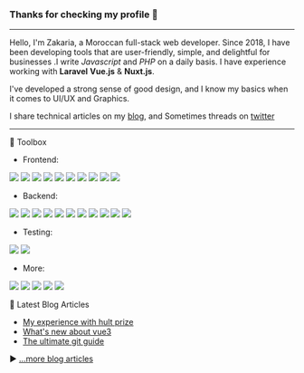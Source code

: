 ### Thanks for checking my profile 👋

---
Hello, I'm Zakaria, a Moroccan full-stack web developer. Since 2018, I have been developing tools that are user-friendly, simple, and delightful for businesses .I write *Javascript* and *PHP* on a daily basis. I have experience working with **Laravel** **Vue.js** & **Nuxt.js**.

I've developed a strong sense of good design, and I know my basics when it comes to UI/UX and Graphics. 

I share technical articles on my [blog](https://zarkti.tech/blog), and Sometimes threads on [twitter](https://twitter.com/ZarktiZakaria)

---

🧰 Toolbox

- Frontend:

![](https://img.shields.io/badge/HTML5-E34F26?style=for-the-badge&logo=html5&logoColor=white)
![](https://img.shields.io/badge/CSS3-1572B6?style=for-the-badge&logo=css3&logoColor=white)
![](https://img.shields.io/badge/Sass-CC6699?style=for-the-badge&logo=sass&logoColor=white)
![](https://img.shields.io/badge/JavaScript-F7DF1E?style=for-the-badge&logo=javascript&logoColor=black)
![](https://img.shields.io/badge/Vue-41B883?style=for-the-badge&logo=vue-dot-js&logoColor=61DAFB)
![](https://img.shields.io/badge/Tailwind_CSS-38B2AC?style=for-the-badge&logo=tailwind-css&logoColor=white)
![](https://img.shields.io/badge/Bootstrap-563D7C?style=for-the-badge&logo=bootstrap&logoColor=white)
![](https://img.shields.io/badge/Material--UI-0081CB?style=for-the-badge&logo=material-ui&logoColor=white)
![](https://img.shields.io/badge/Nuxt-35495e?style=for-the-badge&logo=NuxtJS&logoColor=white)
![](https://img.shields.io/badge/jQuery-0769AD?style=for-the-badge&logo=jquery&logoColor=white)

- Backend:

![](https://img.shields.io/badge/Php-474A8A?style=for-the-badge&logo=php&logoColor=white)
![](https://img.shields.io/badge/Markdown-000000?style=for-the-badge&logo=markdown&logoColor=white)
![](https://img.shields.io/badge/Netlify-00C7B7?style=for-the-badge&logo=netlify&logoColor=white)
![](https://img.shields.io/badge/MongoDB-4EA94B?style=for-the-badge&logo=mongodb&logoColor=white)
![](https://img.shields.io/badge/Heroku-430098?style=for-the-badge&logo=heroku&logoColor=white)
![](https://img.shields.io/badge/Google_Cloud-4285F4?style=for-the-badge&logo=google-cloud&logoColor=white)
![](https://img.shields.io/badge/laravel-%23FF2D20.svg?style=for-the-badge&logo=laravel&logoColor=white)
![](https://img.shields.io/badge/-GraphQL-E10098?style=for-the-badge&logo=graphql)
![](https://img.shields.io/badge/firebase-%23039BE5.svg?style=for-the-badge&logo=firebase)
![](https://img.shields.io/badge/apache-%23D42029.svg?style=for-the-badge&logo=apache&logoColor=white)
![](https://img.shields.io/badge/sqlite-%2307405e.svg?style=for-the-badge&logo=sqlite&logoColor=white)

- Testing:

![](https://img.shields.io/badge/travisci-%232B2F33.svg?style=for-the-badge&logo=travis&logoColor=white)
![](https://img.shields.io/badge/-jest-%23C21325?style=for-the-badge&logo=jest&logoColor=white)

- More:

![](https://img.shields.io/badge/VisualStudioCode-0078d7.svg?style=for-the-badge&logo=visual-studio-code&logoColor=white)
![](https://img.shields.io/badge/VIM-%2311AB00.svg?style=for-the-badge&logo=vim&logoColor=white)
![](https://img.shields.io/badge/git-%23F05033.svg?style=for-the-badge&logo=git&logoColor=white)
![](https://img.shields.io/badge/figma-0AC97F?style=for-the-badge&logo=figma&logoColor=white) 
![](https://img.shields.io/badge/latex-%23008080.svg?style=for-the-badge&logo=latex&logoColor=white)


📘 Latest Blog Articles

<!-- BLOG-POST-LIST:START -->
- [My experience with hult prize](https://zarkti.tech/blog/hult)
- [What's new about vue3](https://zarkti.tech/blog/vue)
- [The ultimate git guide](https://zarkti.tech/blog/git)
<!-- BLOG-POST-LIST:END -->

▶ [...more blog articles](https://zarkti.tech)

